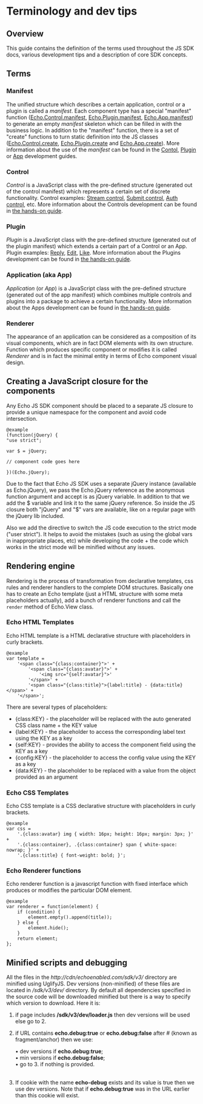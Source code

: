 # Terminology and dev tips

## Overview

This guide contains the definition of the terms used throughout the JS SDK docs, various development tips and a description of core SDK concepts.

## Terms

### Manifest

The unified structure which describes a certain application, control or a plugin is called a *manifest*. Each component type has a special "manifest" function ([Echo.Control.manifest](#!/api/Echo.Control-static-method-manifest), [Echo.Plugin.manifest](#!/api/Echo.Plugin-static-method-manifest), [Echo.App.manifest](#!/api/Echo.App-static-method-manifest)) to generate an empty *manifest* skeleton which can be filled in with the business logic. In addition to the "manifest" function, there is a set of "create" functions to turn static definition into the JS classes ([Echo.Control.create](#!/api/Echo.Control-static-method-create), [Echo.Plugin.create](#!/api/Echo.Plugin-static-method-create) and [Echo.App.create](#!/api/Echo.App-static-method-create)). More information about the use of the *manifest* can be found in the [Contol](#!/guide/how_to_develop_control), [Plugin](#!/guide/how_to_develop_plugin) or [App](#!/guide/how_to_develop_app) development guides.

### Control

*Control* is a JavaScript class with the pre-defined structure (generated out of the control manifest) which represents a certain set of discrete functionality. Control examples: [Stream control](#!/api/Echo.StreamServer.Controls.Stream), [Submit control](#!/api/Echo.StreamServer.Controls.Submit), [Auth control](#!/api/Echo.IdentityServer.Controls.Auth), etc. More information about the Controls development can be found in [the hands-on guide](#!/guide/how_to_develop_control).

### Plugin

*Plugin* is a JavaScript class with the pre-defined structure (generated out of the plugin manifest) which extends a certain part of a Control or an App. Plugin examples: [Reply](#!/api/Echo.StreamServer.Controls.Stream.Item.Plugins.Reply), [Edit](#!/api/Echo.StreamServer.Controls.Stream.Item.Plugins.Edit), [Like](#!/api/Echo.StreamServer.Controls.Stream.Item.Plugins.Like). More information about the Plugins development can be found in [the hands-on guide](#!/guide/how_to_develop_plugin).

### Application (aka App)

*Application* (or *App*) is a JavaScript class with the pre-defined structure (generated out of the app manifest) which combines multiple controls and plugins into a package to achieve a certain functionality. More information about the Apps development can be found in [the hands-on guide](#!/guide/how_to_develop_app).

### Renderer

The appearance of an application can be considered as a composition of its visual components, which are in fact DOM elements with its own structure. Function which produces specific component or modifies it is called *Renderer* and is in fact the minimal entity in terms of Echo component visual design.

## Creating a JavaScript closure for the components

Any Echo JS SDK component should be placed to a separate JS closure to provide a unique namespace for the component and avoid code intersection.

	@example
	(function(jQuery) {
	"use strict";

	var $ = jQuery;

	// component code goes here

	})(Echo.jQuery);

Due to the fact that Echo JS SDK uses a separate jQuery instance (available as Echo.jQuery), we pass the Echo.jQuery reference as the anonymous function argument and accept is as jQuery variable. In addition to that we add the $ variable and link it to the same jQuery reference. So inside the JS closure both "jQuery" and "$" vars are available, like on a regular page with the jQuery lib included.

Also we add the directive to switch the JS code execution to the strict mode ("user strict"). It helps to avoid the mistakes (such as using the global vars in inappropriate places, etc) while developing the code + the code which works in the strict mode will be minified without any issues.

## Rendering engine

Rendering is the process of transformation from declarative templates, css rules and renderer handlers to the complete DOM structures. Basically one has to create an Echo template (just a HTML structure with some meta placeholders actually), add a bunch of renderer functions and call the `render` method of Echo.View class.

### Echo HTML Templates

Echo HTML template is a HTML declarative structure with placeholders in curly brackets.

	@example
	var template =
		'<span class="{class:container}">' +
			'<span class="{class:avatar}">' +
				'<img src="{self:avatar}">'
			'</span>' +
			'<span class="{class:title}">{label:title} - {data:title}</span>' +
		'</span>';


There are several types of placeholders:

+ {class:KEY} - the placeholder will be replaced with the auto generated CSS class name + the KEY value
+ {label:KEY} - the placeholder to access the corresponding label text using the KEY as a key
+ {self:KEY}  - provides the ability to access the component field using the KEY as a key
+ {config:KEY} - the placeholder to access the config value using the KEY as a key
+ {data:KEY} - the placeholder to be replaced with a value from the object provided as an argument

### Echo CSS Templates

Echo CSS template is a CSS declarative structure with placeholders in curly brackets.

	@example
	var css = 
		'.{class:avatar} img { width: 16px; height: 16px; margin: 3px; }' +
		'.{class:container}, .{class:container} span { white-space: nowrap; }' +
		'.{class:title} { font-weight: bold; }';

### Echo Renderer functions

Echo renderer function is a javascript function with fixed interface which produces or modifies the particular DOM element.

	@example
	var renderer = function(element) {
		if (condition) {
			element.empty().append(title));
		} else {
			element.hide();
		}
		return element;
	};

## Minified scripts and debugging

All the files in the _http://cdn/echoenabled.com/sdk/v3/_ directory are minified using UglifyJS. Dev versions (non-minified) of these files are located in _/sdk/v3/dev/_ directory.
By default all dependencies specified in the source code will be downloaded minified but there is a way to specify which version to download. Here it is:

1. if page includes **/sdk/v3/dev/loader.js** then dev versions will be used else go to 2.
2. if URL contains **echo.debug:true** or **echo.debug:false** after # (known as fragment/anchor) then we use:

    &bull; dev versions if **echo.debug:true**;<br>
    &bull; min versions if **echo.debug:false**;<br>
    &bull; go to 3. if nothing is provided.<br><br>

3. If cookie with the name **echo-debug** exists and its value is true then we use dev versions. Note that if **echo.debug:true** was in the URL earlier than this cookie will exist.


